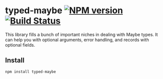 # typed-maybe [![NPM version][npm-image]][npm-url] [![Build Status][travis-image]][travis-url]


This library fills a bunch of important niches in dealing with Maybe types. It can help you with optional arguments, error handling, and records with optional fields.

## Install

    npm install typed-maybe


[npm-url]: https://npmjs.org/package/typed-maybe
[npm-image]: https://img.shields.io/npm/v/typed-maybe.svg?style=flat

[travis-url]: https://travis-ci.org/Gozala/typed-maybe
[travis-image]: https://img.shields.io/travis/Gozala/typed-maybe.svg?style=flat

[gitter-url]: https://gitter.im/Gozala/typed-maybe?utm_source=badge&utm_medium=badge&utm_campaign=pr-badge&utm_content=badge
[gitter-image]: https://badges.gitter.im/Join%20Chat.svg
